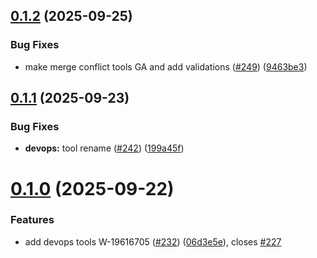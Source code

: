 ## [0.1.2](https://github.com/salesforcecli/mcp/compare/mcp-provider-devops@0.1.1...mcp-provider-devops@0.1.2) (2025-09-25)


### Bug Fixes

* make merge conflict tools GA and add validations ([#249](https://github.com/salesforcecli/mcp/issues/249)) ([9463be3](https://github.com/salesforcecli/mcp/commit/9463be30262e493dddf2b736851305a0f6dc8179))



## [0.1.1](https://github.com/salesforcecli/mcp/compare/mcp-provider-devops@0.1.0...mcp-provider-devops@0.1.1) (2025-09-23)


### Bug Fixes

* **devops:** tool rename ([#242](https://github.com/salesforcecli/mcp/issues/242)) ([199a45f](https://github.com/salesforcecli/mcp/commit/199a45fe3bf96931299a75ae8c434651383b1b58))



# [0.1.0](https://github.com/salesforcecli/mcp/compare/06d3e5e1f5847b795da88156e086eb77401434cb...mcp-provider-devops@0.1.0) (2025-09-22)


### Features

* add devops tools W-19616705 ([#232](https://github.com/salesforcecli/mcp/issues/232)) ([06d3e5e](https://github.com/salesforcecli/mcp/commit/06d3e5e1f5847b795da88156e086eb77401434cb)), closes [#227](https://github.com/salesforcecli/mcp/issues/227)



